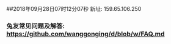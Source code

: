##2018年09月28日07时12分07秒 新址: 159.65.106.250
### 兔友常见问题及解答: https://github.com/wanggonging/d/blob/w/FAQ.md
